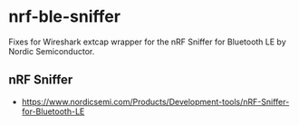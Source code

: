 # nrf-ble-sniffer
Fixes for Wireshark extcap wrapper for the nRF Sniffer for Bluetooth LE by Nordic Semiconductor.


## nRF Sniffer
- https://www.nordicsemi.com/Products/Development-tools/nRF-Sniffer-for-Bluetooth-LE
